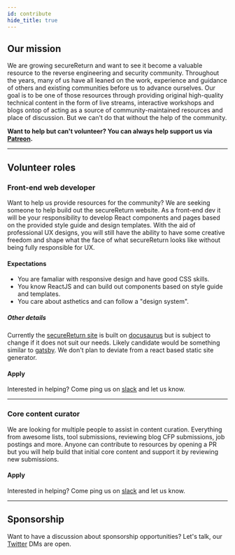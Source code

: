 ```yaml
---
id: contribute
hide_title: true
---
```



## Our mission

We are growing secureReturn and want to see it become a valuable resource to the reverse engineering and security community. Throughout the years, many of us have all leaned on the work, experience and guidance of others and existing communities before us to advance ourselves. Our goal is to be one of those resources through providing original high-quality technical content in the form of live streams, interactive workshops and blogs ontop of acting as a source of community-maintained resources and place of discussion. But we can't do that without the help of the community.

**Want to help but can't volunteer? You can always help support us via [Patreon](https://www.patreon.com/securereturn).**

---

## Volunteer roles

### Front-end web developer
Want to help us provide resources for the community? We are seeking someone to help build out the secureReturn website. As a front-end dev it will be your responsibility to develop React components and pages based on the provided style guide and design templates. With the aid of professional UX designs, you will still have the ability to have some creative freedom and shape what the face of what secureReturn looks like without being fully responsible for UX.

#### Expectations
* You are famaliar with responsive design and have good CSS skills.
* You know ReactJS and can build out components based on style guide and templates.
* You care about asthetics and can follow a "design system".

##### Other details
Currently the [secureReturn site](https://sec-r.et) is built on [docusaurus](https://v2.docusaurus.io/) but is subject to change if it does not suit our needs. Likely candidate would be something similar to [gatsby](https://www.gatsbyjs.org/). We don't plan to deviate from a react based static site generator.

#### Apply
Interested in helping? Come ping us on [slack](https://join.slack.com/t/resecret/shared_invite/zt-4sjjl4md-_M8AB5_tic~HTbFPY9oEFg) and let us know.

---

### Core content curator
We are looking for multiple people to assist in content curation. Everything from awesome lists, tool submissions, reviewing blog CFP submissions, job postings and more. Anyone can contribute to resources by opening a PR but you will help build that initial core content and support it by reviewing new submissions.

#### Apply
Interested in helping? Come ping us on [slack](https://join.slack.com/t/resecret/shared_invite/zt-4sjjl4md-_M8AB5_tic~HTbFPY9oEFg) and let us know.

---

## Sponsorship
Want to have a discussion about sponsorship opportunities? Let's talk, our [Twitter](https://twitter.com/secureReturn) DMs are open.